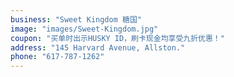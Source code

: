 ```yaml
---
business: "Sweet Kingdom 糖国"
image: "images/Sweet-Kingdom.jpg"
coupon: "买单时出示HUSKY ID，刷卡现金均享受九折优惠！"
address: "145 Harvard Avenue, Allston."
phone: "617-787-1262"
---
```

